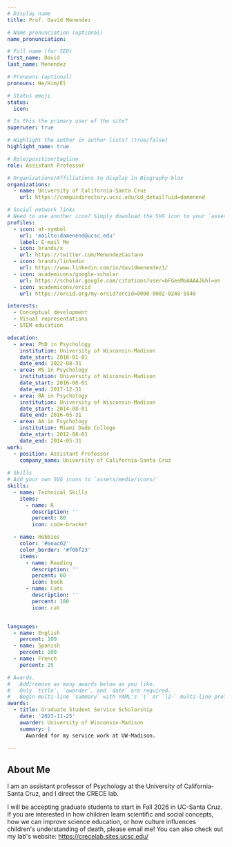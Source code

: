 ```yaml
---
# Display name
title: Prof. David Menendez

# Name pronunciation (optional)
name_pronunciation: 

# Full name (for SEO)
first_name: David
last_name: Menendez

# Pronouns (optional)
pronouns: He/Him/Él

# Status emoji
status:
  icon: 

# Is this the primary user of the site?
superuser: true

# Highlight the author in author lists? (true/false)
highlight_name: true

# Role/position/tagline
role: Assistant Professor

# Organizations/Affiliations to display in Biography blox
organizations:
  - name: University of California-Santa Cruz
    url: https://campusdirectory.ucsc.edu/cd_detail?uid=damenend

# Social network links
# Need to use another icon? Simply download the SVG icon to your `assets/media/icons/` folder.
profiles:
  - icon: at-symbol
    url: 'mailto:damenend@ucsc.edu'
    label: E-mail Me
  - icon: brands/x
    url: https://twitter.com/MenendezCastano
  - icon: brands/linkedin
    url: https://www.linkedin.com/in/davidmenendez1/
  - icon: academicons/google-scholar
    url: https://scholar.google.com/citations?user=bFGeeMoAAAAJ&hl=en
  - icon: academicons/orcid
    url: https://orcid.org/my-orcid?orcid=0000-0002-0248-5940

interests:
  - Conceptual development
  - Visual representations
  - STEM education

education:
  - area: PhD in Psychology
    institution: University of Wisconsin-Madison
    date_start: 2018-01-01
    date_end: 2022-08-31
  - area: MS in Psychology
    institution: University of Wisconsin-Madison
    date_start: 2016-08-01
    date_end: 2017-12-31
  - area: BA in Psychology
    institution: University of Wisconsin-Madison
    date_start: 2014-08-01
    date_end: 2016-05-31
  - area: AA in Psychology
    institution: Miami Dade College
    date_start: 2012-08-01
    date_end: 2014-05-31    
work:
  - position: Assistant Professor
    company_name: University of California-Santa Cruz
    
# Skills
# Add your own SVG icons to `assets/media/icons/`
skills:
  - name: Technical Skills
    items:
      - name: R
        description: ''
        percent: 80
        icon: code-bracket

  - name: Hobbies
    color: '#eeac02'
    color_border: '#f0bf23'
    items:
      - name: Reading
        description: ''
        percent: 60
        icon: book
      - name: Cats
        description: ''
        percent: 100
        icon: cat


languages:
  - name: English
    percent: 100
  - name: Spanish
    percent: 100
  - name: French
    percent: 25

# Awards.
#   Add/remove as many awards below as you like.
#   Only `title`, `awarder`, and `date` are required.
#   Begin multi-line `summary` with YAML's `|` or `|2-` multi-line prefix and indent 2 spaces below.
awards:
  - title: Graduate Student Service Scholarship 
    date: '2023-11-25'
    awarder: University of Wisconsin-Madison
    summary: |
      Awarded for my service work at UW-Madison.

---
```


## About Me

I am an assistant professor of Psychology at the University of California-Santa Cruz, and I direct the CRECE lab.

I will be accepting graduate students to start in Fall 2026 in UC-Santa Cruz. If you are interested in how children learn scientific and social concepts, how we can improve science education, or how culture influences children's understanding of death, please email me! You can also check out my lab's website: https://crecelab.sites.ucsc.edu/

